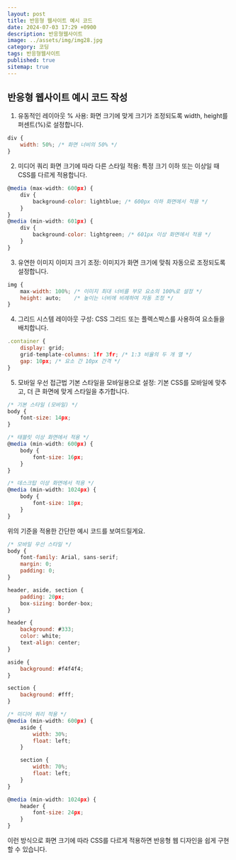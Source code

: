 ```yaml
---
layout: post
title: 반응형 웹사이트 예시 코드
date: 2024-07-03 17:29 +0900
description: 반응형웹사이트
image: ../assets/img/img28.jpg
category: 코딩
tags: 반응형웹사이트
published: true
sitemap: true
---
```


## 반응형 웹사이트 예시 코드 작성 

1. 유동적인 레이아웃
% 사용: 화면 크기에 맞게 크기가 조정되도록 width, height를 퍼센트(%)로 설정합니다.

````javascript
div {
    width: 50%; /* 화면 너비의 50% */
}
````

2. 미디어 쿼리
화면 크기에 따라 다른 스타일 적용: 특정 크기 이하 또는 이상일 때 CSS를 다르게 적용합니다.

````javascript
@media (max-width: 600px) {
    div {
        background-color: lightblue; /* 600px 이하 화면에서 적용 */
    }
}
@media (min-width: 601px) {
    div {
        background-color: lightgreen; /* 601px 이상 화면에서 적용 */
    }
}
````

3. 유연한 이미지
이미지 크기 조정: 이미지가 화면 크기에 맞춰 자동으로 조정되도록 설정합니다.

````javascript
img {
    max-width: 100%; /* 이미지 최대 너비를 부모 요소의 100%로 설정 */
    height: auto;    /* 높이는 너비에 비례하여 자동 조정 */
}
````

4. 그리드 시스템
레이아웃 구성: CSS 그리드 또는 플렉스박스를 사용하여 요소들을 배치합니다.

````javascript
.container {
    display: grid;
    grid-template-columns: 1fr 3fr; /* 1:3 비율의 두 개 열 */
    gap: 10px; /* 요소 간 10px 간격 */
}
````

5. 모바일 우선 접근법
기본 스타일을 모바일용으로 설정: 기본 CSS를 모바일에 맞추고, 더 큰 화면에 맞게 스타일을 추가합니다.

````javascript
/* 기본 스타일 (모바일) */
body {
    font-size: 14px;
}

/* 태블릿 이상 화면에서 적용 */
@media (min-width: 600px) {
    body {
        font-size: 16px;
    }
}

/* 데스크탑 이상 화면에서 적용 */
@media (min-width: 1024px) {
    body {
        font-size: 18px;
    }
}
````

위의 기준을 적용한 간단한 예시 코드를 보여드릴게요.

````javascript
/* 모바일 우선 스타일 */
body {
    font-family: Arial, sans-serif;
    margin: 0;
    padding: 0;
}

header, aside, section {
    padding: 20px;
    box-sizing: border-box;
}

header {
    background: #333;
    color: white;
    text-align: center;
}

aside {
    background: #f4f4f4;
}

section {
    background: #fff;
}

/* 미디어 쿼리 적용 */
@media (min-width: 600px) {
    aside {
        width: 30%;
        float: left;
    }

    section {
        width: 70%;
        float: left;
    }
}

@media (min-width: 1024px) {
    header {
        font-size: 24px;
    }
}
````

이런 방식으로 화면 크기에 따라 CSS를 다르게 적용하면 반응형 웹 디자인을 쉽게 구현할 수 있습니다.